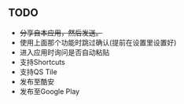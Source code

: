 ## TODO
- ~~分享自本应用，然后发送。~~
- 使用上面那个功能时跳过确认(提前在设置里设置好)
- 进入应用时询问是否自动粘贴
- 支持Shortcuts
- 支持QS Tile
- 发布至酷安
- 发布至Google Play
